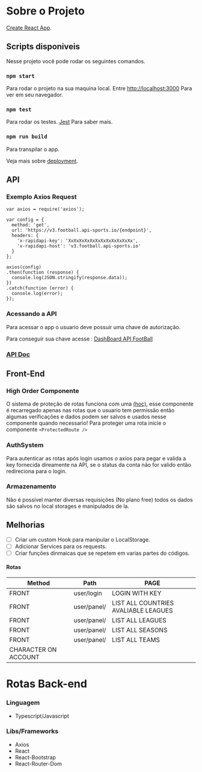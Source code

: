 # Sobre o Projeto
[Create React App](https://github.com/facebook/create-react-app).

## Scripts disponiveis

Nesse projeto você pode rodar os seguintes comandos.

### `npm start`

Para rodar o projeto na sua maquina local.
Entre [http://localhost:3000](http://localhost:3000) Para ver em seu navegador.


### `npm test`

Para rodar os testes.
[Jest](https://jestjs.io/pt-BR/) Para saber mais.

### `npm run build`

Para transpilar o app.

Veja mais sobre [deployment](https://facebook.github.io/create-react-app/docs/deployment).

## API

### Exemplo Axios Request 
```
var axios = require('axios');

var config = {
  method: 'get',
  url: 'https://v3.football.api-sports.io/{endpoint}',
  headers: {
    'x-rapidapi-key': 'XxXxXxXxXxXxXxXxXxXxXxXx',
    'x-rapidapi-host': 'v3.football.api-sports.io'
  }
};

axios(config)
.then(function (response) {
  console.log(JSON.stringify(response.data));
})
.catch(function (error) {
  console.log(error);
});
```

### Acessando a API
Para acessar o app o usuario deve possuir uma chave de autorização.

Para conseguir sua chave acesse :
[DashBoard API FootBall](https://dashboard.api-football.com/)

### [API Doc](https://www.api-football.com/documentation-v3#section/Sample-Scripts/Java)


## Front-End

### High Order Componente
O sistema de proteção de rotas funciona com uma [(hoc)](), esse componente é recarregado apenas nas rotas que o usuario tem permissão então algumas verificações e dados podem ser salvos e usados nesse componente quando necessario!
Para proteger uma rota inicie o componente `<ProtectedRoute />`

### AuthSystem
Para autenticar as rotas após login usamos o axios para pegar e valida a key fornecida direamente na API, se o status da conta não for valido então redireciona para o login.

### Armazenamento
Não é possivel manter diversas requisições (No plano free) todos os dados são salvos no local storages e manipulados de la.

## Melhorias
- [ ] Criar um custom Hook para manipular o LocalStorage.
- [ ] Adicionar Services para os requests.
- [ ] Criar funções dinmaicas que se repetem em varias partes do códigos.

#### Rotas
| Method | Path                       |                            PAGE                |
| ------ | -------------------------- | -------------------------------------------------- |
| FRONT    | user/login |      LOGIN WITH KEY            |
| FRONT    | user/panel/ |  LIST ALL COUNTRIES AVALIABLE LEAGUES            |
| FRONT    | user/panel/ |  LIST ALL LEAGUES            |
| FRONT    | user/panel/ |  LIST ALL SEASONS            |
| FRONT    | user/panel/    |  LIST ALL TEAMS            |
 CHARACTER ON ACCOUNT |
# Rotas Back-end

### Linguagem
- Typescript/Javascript
### Libs/Frameworks
- Axios
- React
- React-Bootstrap
- React-Router-Dom